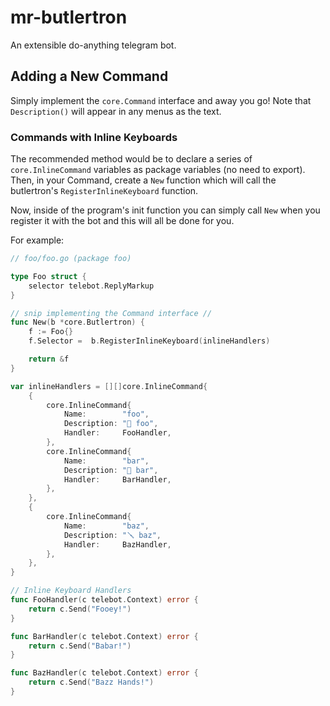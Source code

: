 # mr-butlertron
An extensible do-anything telegram bot.

## Adding a New Command

Simply implement the `core.Command` interface and away you go! Note that `Description()` will appear in any menus as the text.

### Commands with Inline Keyboards

The recommended method would be to declare a series of `core.InlineCommand` variables as package variables (no need to export). Then, in your Command, create a `New` function which will call the butlertron's `RegisterInlineKeyboard` function.

Now, inside of the program's init function you can simply call `New` when you register it with the bot and this will all be done for you.

For example:

```go
// foo/foo.go (package foo)

type Foo struct {
	selector telebot.ReplyMarkup
}

// snip implementing the Command interface // 
func New(b *core.Butlertron) {
	f := Foo{}
	f.Selector =  b.RegisterInlineKeyboard(inlineHandlers)

	return &f
}

var inlineHandlers = [][]core.InlineCommand{
	{
		core.InlineCommand{
			Name:        "foo",
			Description: "🔧 foo",
			Handler:     FooHandler,
		},
		core.InlineCommand{
			Name:        "bar",
			Description: "🔨 bar",
			Handler:     BarHandler,
		},
	},
	{
		core.InlineCommand{
			Name:        "baz",
			Description: "🪛 baz",
			Handler:     BazHandler,
		},
	},
}

// Inline Keyboard Handlers
func FooHandler(c telebot.Context) error {
	return c.Send("Fooey!")
}

func BarHandler(c telebot.Context) error {
	return c.Send("Babar!")
}

func BazHandler(c telebot.Context) error {
	return c.Send("Bazz Hands!")
}
```

